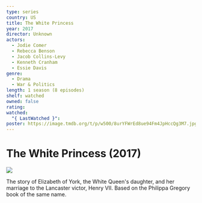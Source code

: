 ```yaml
---
type: series
country: US
title: The White Princess
year: 2017
director: Unknown
actors:
  - Jodie Comer
  - Rebecca Benson
  - Jacob Collins-Levy
  - Kenneth Cranham
  - Essie Davis
genre:
  - Drama
  - War & Politics
length: 1 season (8 episodes)
shelf: watched
owned: false
rating:
watched:
  "{ LastWatched }":
poster: https://image.tmdb.org/t/p/w500/8urYFWrEd8ue94Fm4JpHccQg3M7.jpg
---
```


# The White Princess (2017)

![](https://image.tmdb.org/t/p/w500/8urYFWrEd8ue94Fm4JpHccQg3M7.jpg)

The story of Elizabeth of York, the White Queen's daughter, and her marriage to the Lancaster victor, Henry VII. Based on the Philippa Gregory book of the same name.
